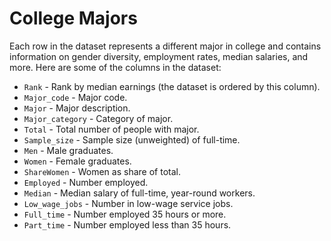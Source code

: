 # College Majors

Each row in the dataset represents a different major in college and contains information on gender diversity, employment rates, median salaries, and more. Here are some of the columns in the dataset:

* <code>Rank</code> - Rank by median earnings (the dataset is ordered by this column).
* <code>Major_code</code> - Major code.
* <code>Major</code> - Major description.
* <code>Major_category</code> - Category of major.
* <code>Total</code> - Total number of people with major.
* <code>Sample_size</code> - Sample size (unweighted) of full-time.
* <code>Men</code> - Male graduates.
* <code>Women</code> - Female graduates.
* <code>ShareWomen</code> - Women as share of total.
* <code>Employed</code> - Number employed.
* <code>Median</code> - Median salary of full-time, year-round workers.
* <code>Low_wage_jobs</code> - Number in low-wage service jobs.
* <code>Full_time</code> - Number employed 35 hours or more.
* <code>Part_time</code> - Number employed less than 35 hours.
